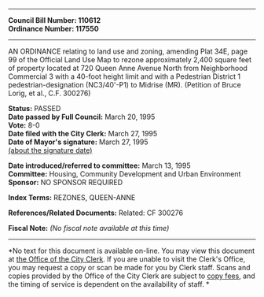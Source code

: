 * * * * *  
  
**Council Bill Number: [](#h0)[](#h2)110612**   
**Ordinance Number: 117550**  
  
* * * * *  
  
AN ORDINANCE relating to land use and zoning, amending Plat 34E, page 99 of the Official Land Use Map to rezone approximately 2,400 square feet of property located at 720 Queen Anne Avenue North from Neighborhood Commercial 3 with a 40-foot height limit and with a Pedestrian District 1 pedestrian-designation (NC3/40'-P1) to Midrise (MR). (Petition of Bruce Lorig, et al., C.F. 300276)  
  
**Status:** PASSED   
**Date passed by Full Council:** March 20, 1995   
**Vote:** 8-0   
**Date filed with the City Clerk:** March 27, 1995   
**Date of Mayor's signature:** March 27, 1995   
[(about the signature date)](/~public/approvaldate.htm)   
  
  
**Date introduced/referred to committee:** March 13, 1995   
**Committee:** Housing, Community Development and Urban Environment   
**Sponsor:** NO SPONSOR REQUIRED   
  
**Index Terms:** REZONES, QUEEN-ANNE  
  
**References/Related Documents:** Related: CF 300276  
  
**Fiscal Note:** *(No fiscal note available at this time)*  
  
* * * * *  
  
*No text for this document is available on-line. You may view this document at [the Office of the City Clerk](http://www.seattle.gov/leg/clerk/contactUs.htm). If you are unable to visit the Clerk's Office, you may request a copy or scan be made for you by Clerk staff. Scans and copies provided by the Office of the City Clerk are subject to [copy fees](http://clerk.seattle.gov/~public/clerkfees.htm), and the timing of service is dependent on the availability of staff. *  
  
  
